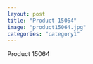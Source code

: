 ```yaml
---
layout: post
title: "Product 15064"
image: "product15064.jpg"
categories: "category1"
---
```

Product 15064
